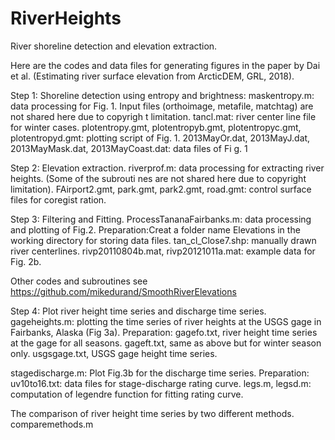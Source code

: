 # RiverHeights
River shoreline detection and elevation extraction.

Here are the codes and data files for generating figures in the paper by Dai et 
al. (Estimating river surface elevation from ArcticDEM, GRL, 2018).

Step 1: Shoreline detection using entropy and brightness: 
maskentropy.m: data processing for Fig. 1.
Input files (orthoimage, metafile, matchtag) are not shared here due to copyrigh
t limitation.
tancl.mat: river center line file for winter cases.
plotentropy.gmt, plotentropyb.gmt, plotentropyc.gmt, plotentropyd.gmt: plotting 
script of Fig. 1.
2013MayOr.dat, 2013MayJ.dat, 2013MayMask.dat, 2013MayCoast.dat: data files of Fi
g. 1

Step 2: Elevation extraction.
riverprof.m: data processing for extracting river heights. (Some of the subrouti
nes are not shared here due to copyright limitation).
FAirport2.gmt, park.gmt, park2.gmt, road.gmt: control surface files for coregist
ration.

Step 3: Filtering and Fitting.
ProcessTananaFairbanks.m: data processing and plotting of Fig.2.
Preparation:Creat a folder name Elevations in the working directory for storing data files.
tan_cl_Close7.shp: manually drawn river centerlines.
rivp20110804b.mat, rivp20121011a.mat: example data for Fig. 2b. 

Other codes and subroutines see https://github.com/mikedurand/SmoothRiverElevations

Step 4: Plot river height time series and discharge time series.
gageheights.m: plotting the time series of river heights at the USGS gage in Fairbanks, Alaska (Fig 3a).
Preparation: 
gagefo.txt, river height time series at the gage for all seasons.
gageft.txt, same as above but for winter season only.
usgsgage.txt, USGS gage height time series.

stagedischarge.m: Plot Fig.3b for the discharge time series.
Preparation:
uv10to16.txt: data files for stage-discharge rating curve.
legs.m, legsd.m: computation of legendre function for fitting rating curve.

The comparison of river height time series by two different methods.
comparemethods.m



